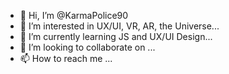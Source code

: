 - 👋 Hi, I’m @KarmaPolice90
- 👀 I’m interested in UX/UI, VR, AR, the Universe...
- 🌱 I’m currently learning JS and UX/UI Design...
- 💞️ I’m looking to collaborate on ...
- 📫 How to reach me ...

<!---
KarmaPolice90/KarmaPolice90 is a ✨ special ✨ repository because its `README.md` (this file) appears on your GitHub profile.
You can click the Preview link to take a look at your changes.
--->
